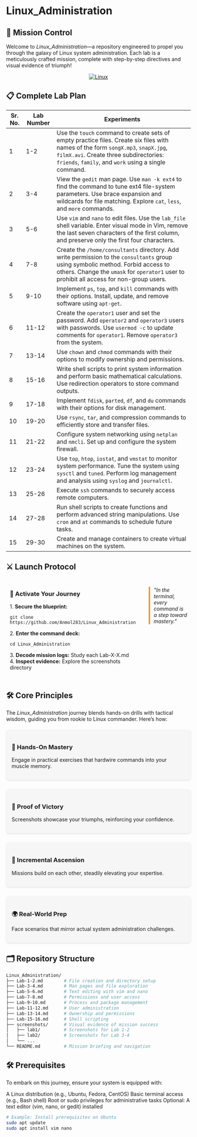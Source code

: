 # Linux_Administration

## 📡 Mission Control
Welcome to *Linux_Administration*—a repository engineered to propel you through the galaxy of Linux system administration. Each lab is a meticulously crafted mission, complete with step-by-step directives and visual evidence of triumph!

<div align="center">
  
[![Linux](https://img.shields.io/badge/Platform-Linux-blue.svg)](https://www.linux.org/)

</div>

## 📋 Complete Lab Plan

| Sr. No. | Lab Number | Experiments |
|---------|------------|-------------|
| 1       | 1-2        | Use the `touch` command to create sets of empty practice files. Create six files with names of the form `songX.mp3`, `snapX.jpg`, `filmX.avi`. Create three subdirectories: `friends`, `family`, and `work` using a single command. |
| 2       | 3-4        | View the `gedit` man page. Use `man -k ext4` to find the command to tune ext4 file-system parameters. Use brace expansion and wildcards for file matching. Explore `cat`, `less`, and `more` commands. |
| 3       | 5-6        | Use `vim` and `nano` to edit files. Use the `lab_file` shell variable. Enter visual mode in Vim, remove the last seven characters of the first column, and preserve only the first four characters. |
| 4       | 7-8        | Create the `/home/consultants` directory. Add write permission to the `consultants` group using symbolic method. Forbid access to others. Change the `umask` for `operator1` user to prohibit all access for non-group users. |
| 5       | 9-10       | Implement `ps`, `top`, and `kill` commands with their options. Install, update, and remove software using `apt-get`. |
| 6       | 11-12      | Create the `operator1` user and set the password. Add `operator2` and `operator3` users with passwords. Use `usermod -c` to update comments for `operator1`. Remove `operator3` from the system. |
| 7       | 13-14      | Use `chown` and `chmod` commands with their options to modify ownership and permissions. |
| 8       | 15-16      | Write shell scripts to print system information and perform basic mathematical calculations. Use redirection operators to store command outputs. |
| 9       | 17-18      | Implement `fdisk`, `parted`, `df`, and `du` commands with their options for disk management. |
| 10      | 19-20      | Use `rsync`, `tar`, and compression commands to efficiently store and transfer files. |
| 11      | 21-22      | Configure system networking using `netplan` and `nmcli`. Set up and configure the system firewall. |
| 12      | 23-24      | Use `top`, `htop`, `iostat`, and `vmstat` to monitor system performance. Tune the system using `sysctl` and `tuned`. Perform log management and analysis using `syslog` and `journalctl`. |
| 13      | 25-26      | Execute `ssh` commands to securely access remote computers. |
| 14      | 27-28      | Run shell scripts to create functions and perform advanced string manipulations. Use `cron` and `at` commands to schedule future tasks. |
| 15      | 29-30      | Create and manage containers to create virtual machines on the system. |

## ⚔️ Launch Protocol

<div style="display: flex; justify-content: space-around; align-items: flex-start; gap: 15px;">
  <div style="flex: 1; padding: 10px;">
    <h3>📡 Activate Your Journey</h3>
    <ul style="list-style-type: none; padding: 0;">
      <li>1. <b>Secure the blueprint:</b>
        <pre><code>git clone https://github.com/Anmol283/Linux_Administration</code></pre>
      </li>
      <li>2. <b>Enter the command deck:</b>
        <pre><code>cd Linux_Administration</code></pre>
      </li>
      <li>3. <b>Decode mission logs:</b> Study each Lab-X-X.md</li>
      <li>4. <b>Inspect evidence:</b> Explore the screenshots directory</li>
    </ul>
  </div>
  <div style="flex: 1; padding: 10px;">
    <p style="font-style: italic; border-left: 4px solid #f39c12; padding-left: 10px;">
      "In the terminal, every command is a step toward mastery."
    </p>
  </div>
</div>

## 🛠️ Core Principles

The *Linux_Administration* journey blends hands-on drills with tactical wisdom, guiding you from rookie to Linux commander. Here’s how:

<div style="display: grid; grid-template-columns: repeat(auto-fit, minmax(250px, 1fr)); gap: 25px; margin-top: 20px;">
  <div style="background: #f5f6f5; padding: 15px; border-radius: 8px; box-shadow: 0 2px 4px rgba(0,0,0,0.1);">
    <h3>🔧 Hands-On Mastery</h3>
    <p>Engage in practical exercises that hardwire commands into your muscle memory.</p>
  </div>
  <div style="background: #f5f6f5; padding: 15px; border-radius: 8px; box-shadow: 0 2px 4px rgba(0,0,0,0.1);">
    <h3>📸 Proof of Victory</h3>
    <p>Screenshots showcase your triumphs, reinforcing your confidence.</p>
  </div>
  <div style="background: #f5f6f5; padding: 15px; border-radius: 8px; box-shadow: 0 2px 4px rgba(0,0,0,0.1);">
    <h3>🧩 Incremental Ascension</h3>
    <p>Missions build on each other, steadily elevating your expertise.</p>
  </div>
  <div style="background: #f5f6f5; padding: 15px; border-radius: 8px; box-shadow: 0 2px 4px rgba(0,0,0,0.1);">
    <h3>🌍 Real-World Prep</h3>
    <p>Face scenarios that mirror actual system administration challenges.</p>
  </div>
</div>

## 🗂️ Repository Structure

```bash
Linux_Administration/
├── Lab-1-2.md        # File creation and directory setup
├── Lab-3-4.md        # Man pages and file exploration
├── Lab-5-6.md        # Text editing with vim and nano
├── Lab-7-8.md        # Permissions and user access
├── Lab-9-10.md       # Process and package management
├── Lab-11-12.md      # User administration
├── Lab-13-14.md      # Ownership and permissions
├── Lab-15-16.md      # Shell scripting
├── screenshots/      # Visual evidence of mission success
│   ├── lab1/         # Screenshots for Lab 1-2
│   ├── lab2/         # Screenshots for Lab 3-4
│   └── ...
└── README.md         # Mission briefing and navigation
```

## 🛠️ Prerequisites
To embark on this journey, ensure your system is equipped with:

A Linux distribution (e.g., Ubuntu, Fedora, CentOS)
Basic terminal access (e.g., Bash shell)
Root or sudo privileges for administrative tasks
Optional: A text editor (vim, nano, or gedit) installed

```bash
# Example: Install prerequisites on Ubuntu
sudo apt update
sudo apt install vim nano
```
